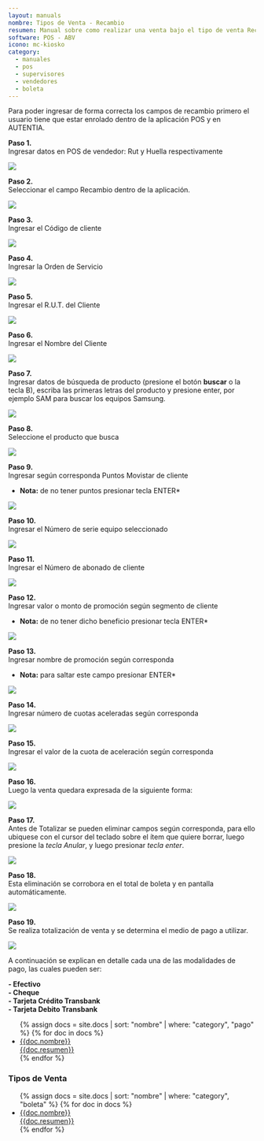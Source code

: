 ```yaml
---
layout: manuals
nombre: Tipos de Venta - Recambio
resumen: Manual sobre como realizar una venta bajo el tipo de venta Recambio.
software: POS - ABV
icono: mc-kiosko
category:
  - manuales
  - pos
  - supervisores
  - vendedores
  - boleta
---
```

Para poder ingresar de forma correcta los campos de recambio primero el usuario tiene que estar enrolado dentro de la aplicación POS y en AUTENTIA.

**Paso 1.**<br>
Ingresar datos en POS de vendedor: Rut y Huella respectivamente

<p class="centrado"><img src="{{site.baseurl}}/docs/pos/img/recambio/1.png"></p>

**Paso 2.**<br>
Seleccionar el campo Recambio dentro de la aplicación.

<p class="centrado"><img src="{{site.baseurl}}/docs/pos/img/recambio/2.png"></p>

**Paso 3.**<br>
Ingresar el Código de cliente

<p class="centrado"><img src="{{site.baseurl}}/docs/pos/img/recambio/3.png"></p>

**Paso 4.**<br>
Ingresar la Orden de Servicio

<p class="centrado"><img src="{{site.baseurl}}/docs/pos/img/recambio/4.png"></p>

**Paso 5.**<br>
Ingresar el R.U.T. del Cliente

<p class="centrado"><img src="{{site.baseurl}}/docs/pos/img/recambio/5.png"></p>

**Paso 6.**<br>
Ingresar el Nombre del Cliente

<p class="centrado"><img src="{{site.baseurl}}/docs/pos/img/recambio/6.png"></p>

**Paso 7.**<br>
Ingresar datos de búsqueda de producto (presione el botón **buscar** o la tecla B), escriba las primeras letras del producto y presione enter, por ejemplo SAM para buscar los equipos Samsung.

<p class="centrado"><img src="{{site.baseurl}}/docs/pos/img/recambio/7.png"></p>

**Paso 8.**<br>
Seleccione el producto que busca

<p class="centrado"><img src="{{site.baseurl}}/docs/pos/img/recambio/8.png"></p>

**Paso 9.**<br>
Ingresar según corresponda Puntos Movistar de cliente
* **Nota:** de no tener puntos presionar tecla ENTER*

<p class="centrado"><img src="{{site.baseurl}}/docs/pos/img/recambio/9.png"></p>

**Paso 10.**<br>
Ingresar el Número de serie equipo seleccionado

<p class="centrado"><img src="{{site.baseurl}}/docs/pos/img/recambio/10.png"></p>

**Paso 11.**<br>
Ingresar el Número de abonado de cliente

<p class="centrado"><img src="{{site.baseurl}}/docs/pos/img/recambio/11.png"></p>

**Paso 12.**<br>
Ingresar valor o monto de promoción según segmento de cliente
* **Nota:** de no tener dicho beneficio presionar tecla ENTER*

<p class="centrado"><img src="{{site.baseurl}}/docs/pos/img/recambio/12.png"></p>

**Paso 13.**<br>
Ingresar nombre de promoción según corresponda
* **Nota:** para saltar este campo presionar ENTER*

<p class="centrado"><img src="{{site.baseurl}}/docs/pos/img/recambio/13.png"></p>

**Paso 14.**<br>
Ingresar número de cuotas aceleradas según corresponda

<p class="centrado"><img src="{{site.baseurl}}/docs/pos/img/recambio/14.png"></p>

**Paso 15.**<br>
Ingresar el valor de la cuota de aceleración según corresponda

<p class="centrado"><img src="{{site.baseurl}}/docs/pos/img/recambio/15.png"></p>

**Paso 16.**<br>
Luego la venta quedara expresada de la siguiente forma:

<p class="centrado"><img src="{{site.baseurl}}/docs/pos/img/recambio/16.png"></p>

**Paso 17.**<br>
Antes de Totalizar se pueden eliminar campos según corresponda, para ello ubiquese con el cursor del teclado sobre el ítem que quiere borrar, luego presione la *tecla Anular*, y luego presionar *tecla enter*.

<p class="centrado"><img src="{{site.baseurl}}/docs/pos/img/recambio/17.png"></p>

**Paso 18.**<br>
Esta eliminación se corrobora en el total de boleta y en pantalla automáticamente.

<p class="centrado"><img src="{{site.baseurl}}/docs/pos/img/recambio/18.png"></p>

**Paso 19.**<br>
Se realiza totalización de venta y se determina el medio de pago a utilizar.

<p class="centrado"><img src="{{site.baseurl}}/docs/pos/img/recambio/19.png"></p>

A continuación se explican en detalle cada una de las modalidades de pago, las cuales pueden ser:

 **- Efectivo** <br>
 **- Cheque**<br>
 **- Tarjeta Crédito Transbank**<br>
 **- Tarjeta Debito Transbank**<br>

<ul class="nav nav-tabs nav-stacked">
	{% assign docs = site.docs | sort: "nombre" | where: "category", "pago" %}
	{% for doc in docs %}
	<li class="media"><a href="{{site.baseurl}}{{doc.url}}">
	<div class="pull-left"><i class="{{doc.icono}} media-object"></i></div>
	<div class="media-body">
	<div class="media-heading">{{doc.nombre}}</div>
	<div class="media-p">{{doc.resumen}}</div>
	</div></a></li>
	{% endfor %}
</ul>

### Tipos de Venta

<ul class="nav nav-tabs nav-stacked">
	{% assign docs = site.docs | sort: "nombre" | where: "category", "boleta" %}
	{% for doc in docs %}
	<li class="media"><a href="{{site.baseurl}}{{doc.url}}">
	<div class="pull-left"><i class="{{doc.icono}} media-object"></i></div>
	<div class="media-body">
	<div class="media-heading">{{doc.nombre}}</div>
	<div class="media-p">{{doc.resumen}}</div>
	</div></a></li>
	{% endfor %}
</ul>